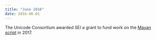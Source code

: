 ```yaml
---
title: "June 2016"
date: 2016-06-01
---
```


The Unicode Consortium awarded SEI a grant to fund work on the [Mayan script](http://blog.unicode.org/2016/06/encoding-mayan-script-your-adopt.html) in 2017.